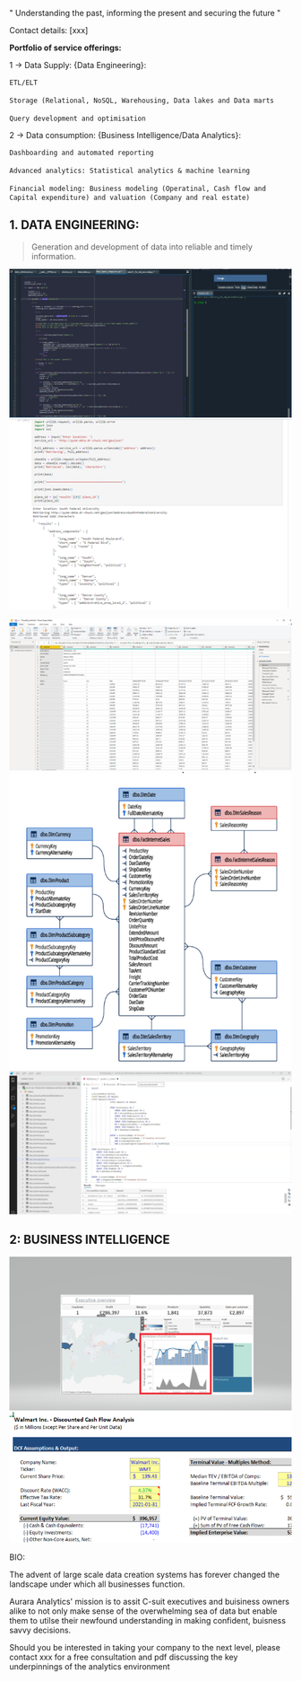 
" Understanding the past, informing the present and securing the future "

Contact details: [xxx]

**Portfolio of service offerings:**

1 -> Data Supply: {Data Engineering}:

    ETL/ELT 
    
    Storage (Relational, NoSQL, Warehousing, Data lakes and Data marts
    
    Query development and optimisation
    
2 -> Data consumption: {Business Intelligence/Data Analytics}:

    Dashboarding and automated reporting
    
    Advanced analytics: Statistical analytics & machine learning 
    
    Financial modeling: Business modeling (Operatinal, Cash flow and Capital expenditure) and valuation (Company and real estate)

## 1. DATA ENGINEERING: 
>Generation and development of data into reliable and timely information.

![](/images/Spyder.png)
![](/images/Python_i.PNG) 

![](/images/PowerQuery_i.PNG)
![](/images/ERD_i.PNG)
![](/images/SQL_i.PNG)
        
## 2: BUSINESS INTELLIGENCE

![](/images/screenshot.png) 
![](/images/Capture.PNG)      

BIO: 

The advent of large scale data creation systems has forever changed the landscape under which all businesses function. 

Aurara Analytics' mission is to assit C-suit executives and buisiness owners alike to not only make sense of the overwhelming sea of data but enable them to 
utilse their newfound understanding in making confident, buisness savvy decisions.

Should you be interested in taking your company to the next level, please contact xxx for a free consultation and pdf discussing the key underpinnings of the analytics environment


